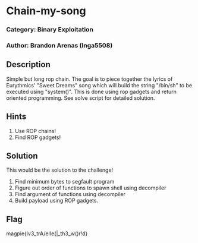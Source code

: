 # Chain-my-song
### Category: Binary Exploitation
### Author: Brandon Arenas (Inga5508)

## Description
Simple but long rop chain. The goal is to piece together the lyrics of Eurythmics' "Sweet Dreams" song which will build the string "/bin/sh" to be executed using "system()". This is done using rop gadgets and return oriented programming. See solve script for detailed solution. 

## Hints
1. Use ROP chains!
2. Find ROP gadgets!

## Solution
This would be the solution to the challenge!

1. Find minimum bytes to segfault program
2. Figure out order of functions to spawn shell using decompiler
3. Find argument of functions using decompiler
4. Build payload using ROP gadgets. 

## Flag
magpie{lv3_trA\/eIIe(|_th3_w()r!d}

